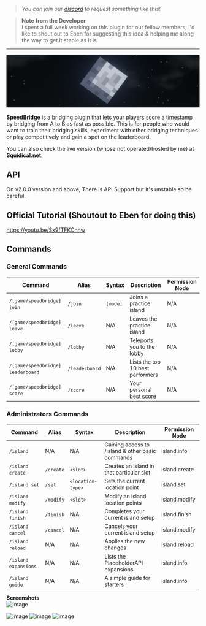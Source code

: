 > *You can join our [discord](https://discord.gg/yGkS3Dh) to request something like this!*

> **Note from the Developer**  
I spent a full week working on this plugin for our fellow members, I'd like to shout out to Eben for suggesting this idea & helping me along the way to get it stable as it is.

---
![bannar](https://github.com/Tofpu/media/blob/master/images/banners/rpf-bannar.jpg?raw=true)

**SpeedBridge** is a bridging plugin that lets your players score a timestamp by bridging from A to B as fast as possible. This is for people who would want to train their bridging skills, experiment with other bridging techniques or play competitively and gain a spot on the leaderboard.

You can also check the live version (whose not operated/hosted by me) at **Squidical.net**.

## API
On v2.0.0 version and above, There is API Support but it's unstable so be careful.

## Official Tutorial (Shoutout to Eben for doing this)  
https://youtu.be/Sx9fTFKCnhw

## Commands
### General Commands
| Command | Alias | Syntax | Description | Permission Node 
| ------- | ----- | ------ | ----------- | --------------- |
| `/[game/speedbridge] join` | `/join` | `[mode]` | Joins a practice island | N/A |
| `/[game/speedbridge] leave` | `/leave` | N/A | Leaves the practice island | N/A |
| `/[game/speedbridge] lobby` | `/lobby` | N/A | Teleports you to the lobby | N/A |
| `/[game/speedbridge] leaderboard` | `/leaderboard` | N/A | Lists the top 10 best performers | N/A |
| `/[game/speedbridge] score` | `/score` | N/A | Your personal best score | N/A |

### Administrators Commands
| Command | Alias | Syntax | Description | Permission Node 
| ------- | ----- | ------ | ----------- | --------------- |
| `/island` | N/A | N/A | Gaining access to /island & other basic commands | island.info |
| `/island create` | `/create` | `<slot>` | Creates an island in that particular slot | island.create |
| `/island set` | `/set` | `<location-type>` | Sets the current location point | island.set |
| `/island modify` | `/modify` | `<slot>` | Modify an island location points | island.modify |
| `/island finish` | `/finish` | N/A | Completes your current island setup | island.finish |
| `/island cancel` | `/cancel` | N/A | Cancels your current island setup | island.modify |
| `/island reload` | N/A | N/A | Applies the new changes | island.reload |
| `/island expansions` | N/A | N/A | Lists the PlaceholderAPI expansions | island.info |
| `/island guide` | N/A | N/A | A simple guide for starters | island.info |


**Screenshots**  
![image](https://user-images.githubusercontent.com/47629321/129747833-047ba1c7-96de-47df-87f9-64e5ae4c3597.png)

![image](https://user-images.githubusercontent.com/47629321/129747461-aafe9755-c1c9-441a-965c-168b1058fd1f.png)
![image](https://user-images.githubusercontent.com/47629321/129747540-c48c4156-186d-4838-acec-c754763e30da.png)
![image](https://user-images.githubusercontent.com/47629321/129747642-ede4c9eb-ff82-479f-b9a2-72102a5bd4b1.png)
